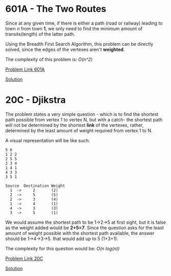 601A - The Two Routes
=====================

Since at any given time, if there is either a path (road or railway) leading to town *n* from town **1**, we only need to find the minimum amount of transits(length) of the latter path.

Using the Breadth First Search Algorithm, this problem can be directly solved, since the edges of the vertexes aren't **weighted**. 

The complexity of this problem is:
*O(n^2)*

[Problem Link 601A](http://codeforces.com/problemset/problem/601/A)

[Solution](http://codeforces.com/contest/601/submission/45709150)


20C - Djikstra
==============

The problem states a very simple question - which is to find the shortest path possible from vertex 1 to vertex N, but with a catch- the shortest path will not be determined by the shortest **link** of the vertexes, rather, determined by the least amount of weight required from vertex 1 to N.

A visual representation will be like such:

````
5 6
1 2 2
2 5 5
2 3 4
1 4 1
4 3 3
3 5 1

Source	Destination Weight
  1  ->     2       (2)
  2  ->     5       (5)
  2  ->     3       (4)
  1  ->     4       (1)
  4  ->     3       (3)
  3  ->     5       (1)

````
We would assume the shortest path to be 1->2->5 at first sight, but it is false as the weight added would be **2+5=7**. Since the question asks for the least amount of weight possible with the shortest path available, the answer should be 1->4->3->5. that would add up to 5 (1+3+1).

The complexity for this question would be:
*O(n log(n))*

[Problem Link 20C](http://codeforces.com/contest/20/problem/C)

[Solution](http://codeforces.com/contest/20/submission/45709400)



